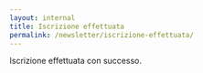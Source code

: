 ```yaml
---
layout: internal
title: Iscrizione effettuata
permalink: /newsletter/iscrizione-effettuata/
---
```


Iscrizione effettuata con successo.